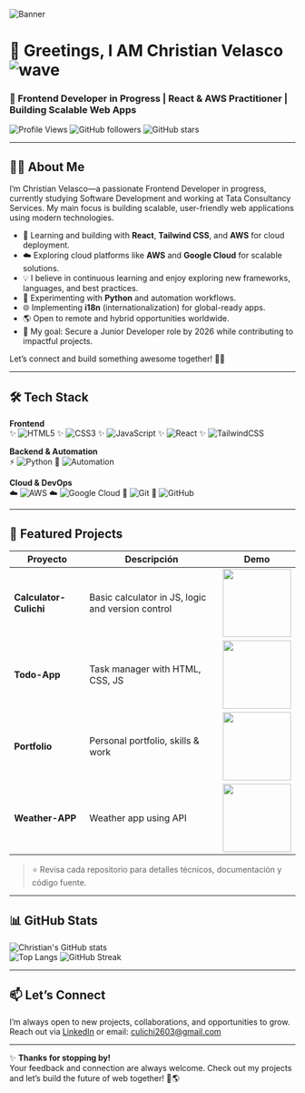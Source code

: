 ![Banner](https://i.imgur.com/xuwtFHo.png)

# 👋 Greetings, I AM Christian Velasco ![wave](https://media.giphy.com/media/hvRJCLFzcasrR4ia7z/giphy.gif)

### 🚀 Frontend Developer in Progress | React & AWS Practitioner | Building Scalable Web Apps

![Profile Views](https://komarev.com/ghpvc/?username=SoyCulichi&label=Profile%20views&color=0e75b6&style=flat)
![GitHub followers](https://img.shields.io/github/followers/SoyCulichi?style=social)
![GitHub stars](https://img.shields.io/github/stars/SoyCulichi?style=social)

---

## 👨‍💻 About Me  

I’m Christian Velasco—a passionate Frontend Developer in progress, currently studying Software Development and working at Tata Consultancy Services. My main focus is building scalable, user-friendly web applications using modern technologies.

- 🚀 Learning and building with **React**, **Tailwind CSS**, and **AWS** for cloud deployment.
- ☁️ Exploring cloud platforms like **AWS** and **Google Cloud** for scalable solutions.
- 💡 I believe in continuous learning and enjoy exploring new frameworks, languages, and best practices.
- 🐍 Experimenting with **Python** and automation workflows.
- 🌐 Implementing **i18n** (internationalization) for global-ready apps.
- 🌎 Open to remote and hybrid opportunities worldwide.
- 🎯 My goal: Secure a Junior Developer role by 2026 while contributing to impactful projects.

Let’s connect and build something awesome together! 🚀✨

---

## 🛠️ Tech Stack  

**Frontend**  
✨ ![HTML5](https://img.shields.io/badge/HTML5-E34F26?style=for-the-badge&logo=html5&logoColor=white)
✨ ![CSS3](https://img.shields.io/badge/CSS3-1572B6?style=for-the-badge&logo=css3&logoColor=white)
✨ ![JavaScript](https://img.shields.io/badge/JavaScript-F7DF1E?style=for-the-badge&logo=javascript&logoColor=black)
✨ ![React](https://img.shields.io/badge/React-61DAFB?style=for-the-badge&logo=react&logoColor=black)
✨ ![TailwindCSS](https://img.shields.io/badge/TailwindCSS-06B6D4?style=for-the-badge&logo=tailwindcss&logoColor=white)

**Backend & Automation**  
⚡ ![Python](https://img.shields.io/badge/Python-3776AB?style=for-the-badge&logo=python&logoColor=white)
🤖 ![Automation](https://img.shields.io/badge/Automation-Workflow-green?style=for-the-badge)

**Cloud & DevOps**  
☁️ ![AWS](https://img.shields.io/badge/AWS-FF9900?style=for-the-badge&logo=amazonaws&logoColor=white)
☁️ ![Google Cloud](https://img.shields.io/badge/Google%20Cloud-4285F4?style=for-the-badge&logo=googlecloud&logoColor=white)
🔧 ![Git](https://img.shields.io/badge/Git-F05032?style=for-the-badge&logo=git&logoColor=white)
🔧 ![GitHub](https://img.shields.io/badge/GitHub-181717?style=for-the-badge&logo=github&logoColor=white)

---

## 📂 Featured Projects  

| Proyecto        | Descripción                                                   | Demo |
|-----------------|---------------------------------------------------------------|------|
| **Calculator-Culichi** | Basic calculator in JS, logic and version control             | <img src="https://github.com/SoyCulichi/Calculator-Culichi/blob/main/Animation.gif" width="120px"> |
| **Todo-App**         | Task manager with HTML, CSS, JS                              | <img src="https://github.com/SoyCulichi/Todo-App-Culichi/blob/main/Todoapp.gif" width="120px"> |
| **Portfolio**        | Personal portfolio, skills & work                            | <img src="https://github.com/SoyCulichi/Portfolio-Culichi/blob/main/Portfolio.gif" width="120px"> |
| **Weather-APP**      | Weather app using API                                       | <img src="https://github.com/SoyCulichi/WeatherApp-Culichi/blob/main/Weatherapp.gif" width="120px"> |

> ⭐ Revisa cada repositorio para detalles técnicos, documentación y código fuente.

---

## 📊 GitHub Stats  

![Christian's GitHub stats](https://github-readme-stats.vercel.app/api?username=SoyCulichi&show_icons=true&theme=dark)  
![Top Langs](https://github-readme-stats.vercel.app/api/top-langs/?username=SoyCulichi&layout=compact&theme=dark)
![GitHub Streak](https://github-readme-streak-stats.herokuapp.com/?user=SoyCulichi&theme=dark)

---

## 📫 Let’s Connect

I’m always open to new projects, collaborations, and opportunities to grow.  
Reach out via [LinkedIn](https://mx.linkedin.com/in/christian-armando-velasco-estrada-a24590382/en) or email: culichi2603@gmail.com

---

✨ **Thanks for stopping by!**  
Your feedback and connection are always welcome. Check out my projects and let’s build the future of web together! 🚀🌎
